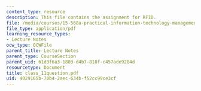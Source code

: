 ```yaml
---
content_type: resource
description: This file contains the assignment for RFID.
file: /media/courses/15-568a-practical-information-technology-management-spring-2005/4029165b70b42aec634bf52cc99ce3cf_class_11question.pdf
file_type: application/pdf
learning_resource_types:
- Lecture Notes
ocw_type: OCWFile
parent_title: Lecture Notes
parent_type: CourseSection
parent_uid: 61d3f6a3-1803-d4b7-818f-c457ade9284d
resourcetype: Document
title: class_11question.pdf
uid: 4029165b-70b4-2aec-634b-f52cc99ce3cf
---
```

